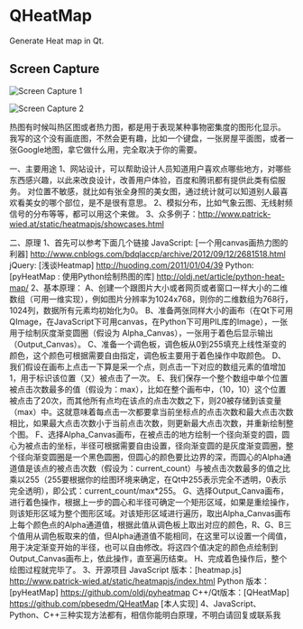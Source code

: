 QHeatMap
========

Generate Heat map in Qt.

Screen Capture
--------------

![Screen Capture 1](https://github.com/pbesedm/QHeatMap/blob/master/captures/capture-1.png?raw=true)

![Screen Capture 2](https://github.com/pbesedm/QHeatMap/blob/master/captures/capture-2.png?raw=true)

热图有时候叫热区图或者热力图，都是用于表现某种事物密集度的图形化显示。 
我写的这个没有画底图，不然会更有趣，比如一个键盘，一张房屋平面图，或者一张Google地图，拿它做什么用，完全取决于你的需要。

一、主要用途
1、网站设计，可以帮助设计人员知道用户喜欢点哪些地方，对哪些东西感兴趣，以此来改良设计，改善用户体验，百度和腾讯都有提供此类有偿服务。 对位置不敏感，就比如有张全身照的美女图，通过统计就可以知道别人最喜欢看美女的哪个部位，是不是很有意思。
2、模拟分布，比如气象云图、无线射频信号的分布等等，都可以用这个来做。
3、众多例子：http://www.patrick-wied.at/static/heatmapjs/showcases.html

二、原理 
1、首先可以参考下面几个链接
JavaScript:  [一个用canvas画热力图的利器] http://www.cnblogs.com/bdqlaccp/archive/2012/09/12/2681518.html
jQuery:  [浅谈Heatmap] http://huoding.com/2011/01/04/39
Python:  [pyHeatMap : 使用Python绘制热图的库] http://oldj.net/article/python-heat-map/
2、基本原理：
A、创建一个跟图片大小或者网页或者窗口一样大小的二维数组（可用一维实现），例如图片分辨率为1024x768，则你的二维数组为768行，1024列，数据所有元素均初始化为0。
B、准备两张同样大小的画布（在Qt下可用QImage，在JavaScript下可用canvas，在Python下可用PIL库的Image），一张用于绘制灰度渐变圆圈（假设为 Alpha_Canvas），一张用于着色后显示输出（Output_Canvas）。
C、准备一个调色板，调色板从0到255填充上线性渐变的颜色，这个颜色可根据需要自由指定，调色板主要用于着色操作中取颜色。
D、我们假设在画布上点击一下算是采一个点，则点击一下对应的数组元素的值增加1，用于标识该位置（又）被点击了一次。
E、我们保存一个整个数组中单个位置被点击次数最多的值（假设为：max），比如在整个画布中，（10，10）这个位置被点击了20次，而其他所有点均在该点的点击次数之下，则20被存储到该变量（max）中。这就意味着每点击一次都要拿当前坐标点的点击次数和最大点击次数相比，如果最大点击次数小于当前点击次数，则更新最大点击次数，并重新绘制整个图。
F、选择Alpha_Canvas画布，在被点击的地方绘制一个径向渐变的圆，圆心为被点击的坐标，半径可根据需要自由设置，径向渐变圆的是灰度渐变圆圈，整个径向渐变圆圈是一个黑色圆圈，但圆心的颜色要比边界的深，而圆心的Alpha通道值是该点的被点击次数（假设为：current_count）与被点击次数最多的值之比乘以255（255要根据你的绘图环境来确定，在Qt中255表示完全不透明，0表示完全透明），即公式：current_count/max*255。
G、选择Output_Canva画布，进行着色操作，根据上一步的圆心和半径可确定一个矩形区域，如果是重绘操作，则该矩形区域为整个图形区域。对该矩形区域进行遍历，取出Alpha_Canvas画布上每个颜色点的Alpha通道值，根据此值从调色板上取出对应的颜色，R、G、B三个值用从调色板取来的值，但Alpha通道值不能相同，在这里可以设置一个阈值，用于决定渐变开始的半径，也可以自由修改。将这四个值决定的颜色点绘制到Output_Canvas画布上，依此操作，直至遍历结束。
H、完成着色操作后，整个绘图过程就完毕了。
3、开源项目
JavaScript 版本：[heatmap.js]   http://www.patrick-wied.at/static/heatmapjs/index.html
Python 版本：[pyHeatMap]  https://github.com/oldj/pyheatmap
C++/Qt版本：[QHeatMap]   https://github.com/pbesedm/QHeatMap [本人实现]
4、JavaScript、Python、C++三种实现方法都有，相信你能明白原理，不明白请回复或联系我
